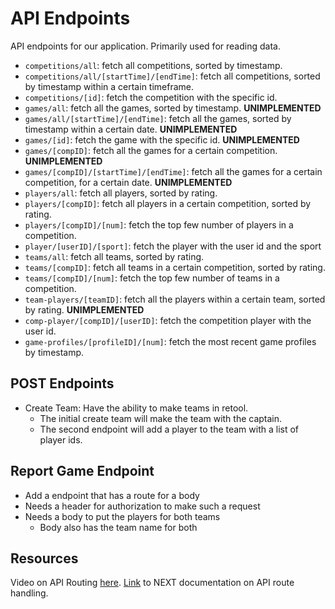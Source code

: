 # API Endpoints

API endpoints for our application. Primarily used for reading data.

-   `competitions/all`: fetch all competitions, sorted by timestamp.
-   `competitions/all/[startTime]/[endTime]`: fetch all competitions, sorted by timestamp within a certain timeframe.
-   `competitions/[id]`: fetch the competition with the specific id.
-   `games/all`: fetch all the games, sorted by timestamp. **UNIMPLEMENTED**
-   `games/all/[startTime]/[endTime]`: fetch all the games, sorted by timestamp within a certain date. **UNIMPLEMENTED**
-   `games/[id]`: fetch the game with the specific id. **UNIMPLEMENTED**
-   `games/[compID]`: fetch all the games for a certain competition. **UNIMPLEMENTED**
-   `games/[compID]/[startTime]/[endTime]`: fetch all the games for a certain competition, for a certain date. **UNIMPLEMENTED**
-   `players/all`: fetch all players, sorted by rating.
-   `players/[compID]`: fetch all players in a certain competition, sorted by rating.
-   `players/[compID]/[num]`: fetch the top few number of players in a competition.
-   `player/[userID]/[sport]`: fetch the player with the user id and the sport
-   `teams/all`: fetch all teams, sorted by rating.
-   `teams/[compID]`: fetch all teams in a certain competition, sorted by rating.
-   `teams/[compID]/[num]`: fetch the top few number of teams in a competition.
-   `team-players/[teamID]`: fetch all the players within a certain team, sorted by rating. **UNIMPLEMENTED**
-   `comp-player/[compID]/[userID]`: fetch the competition player with the user id.
-   `game-profiles/[profileID]/[num]`: fetch the most recent game profiles by timestamp.

## POST Endpoints

-   Create Team: Have the ability to make teams in retool.
    -   The initial create team will make the team with the captain.
    -   The second endpoint will add a player to the team with a list of player ids.

## Report Game Endpoint

-   Add a endpoint that has a route for a body
-   Needs a header for authorization to make such a request
-   Needs a body to put the players for both teams
    -   Body also has the team name for both

## Resources

Video on API Routing [here](https://www.youtube.com/watch?v=J4pdHM-oG-s&t=0s).
[Link](https://nextjs.org/docs/app/building-your-application/routing/router-handlers) to NEXT documentation on API route handling.
